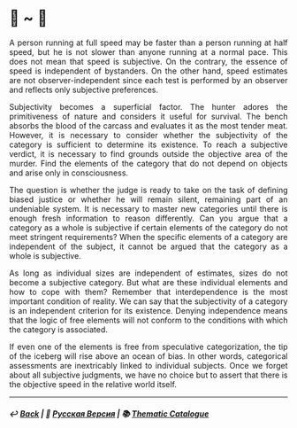 # 🏃 ~ 🏃

<p align="justify">A person running at full speed may be faster than a person running at half speed, but he is not slower than anyone running at a normal pace. This does not mean that speed is subjective. On the contrary, the essence of speed is independent of bystanders. On the other hand, speed estimates are not observer-independent since each test is performed by an observer and reflects only subjective preferences.</p>

<p align="justify">Subjectivity becomes a superficial factor. The hunter adores the primitiveness of nature and considers it useful for survival. The bench absorbs the blood of the carcass and evaluates it as the most tender meat. However, it is necessary to consider whether the subjectivity of the category is sufficient to determine its existence. To reach a subjective verdict, it is necessary to find grounds outside the objective area of the murder. Find the elements of the category that do not depend on objects and arise only in consciousness.</p>

<p align="justify">The question is whether the judge is ready to take on the task of defining biased justice or whether he will remain silent, remaining part of an undeniable system. It is necessary to master new categories until there is enough fresh information to reason differently. Can you argue that a category as a whole is subjective if certain elements of the category do not meet stringent requirements? When the specific elements of a category are independent of the subject, it cannot be argued that the category as a whole is subjective.</p>

<p align="justify">As long as individual sizes are independent of estimates, sizes do not become a subjective category. But what are these individual elements and how to cope with them? Remember that interdependence is the most important condition of reality. We can say that the subjectivity of a category is an independent criterion for its existence. Denying independence means that the logic of free elements will not conform to the conditions with which the category is associated.</p>

<p align="justify">If even one of the elements is free from speculative categorization, the tip of the iceberg will rise above an ocean of bias. In other words, categorical assessments are inextricably linked to individual subjects. Once we forget about all subjective judgments, we have no choice but to assert that there is the objective speed in the relative world itself.</p>

***

##### ↩️ [Back](index.md) | 🌻 [Русская Версия](acceleration-2.md) | 📚 [Thematic Catalogue](index_t.md)
